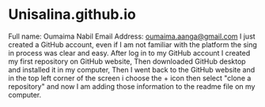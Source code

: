 # Unisalina.github.io
Full name: Oumaima Nabil
Email Address: oumaima.aanga@gmail.com
I just created a GitHub account, even if I am not familiar with the platform the sing in process was clear and easy.
After log in to my GitHub account I created my first repository on GitHub website, Then downloaded GitHub desktop and installed it in my computer, Then I went back to the GitHub website and in the top left corner of the screen i choose the + icon then select "clone a repository" and now I am adding those information to the readme file on my computer. 